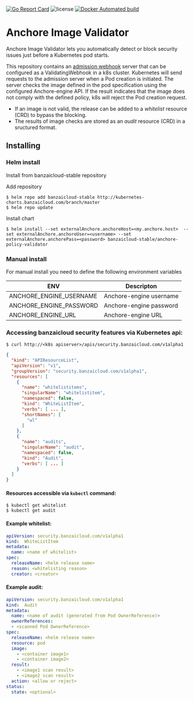 [![Go Report Card](https://goreportcard.com/badge/github.com/banzaicloud/anchore-image-validator)](https://goreportcard.com/report/github.com/banzaicloud/anchore-image-validator)
![license](http://img.shields.io/badge/license-Apache%20v2-orange.svg)
[![Docker Automated build](https://img.shields.io/docker/automated/banzaicloud/anchore-image-validator.svg)](https://hub.docker.com/r/banzaicloud/anchore-image-validator/)
# Anchore Image Validator

Anchore Image Validator lets you automatically detect or block security issues just before a Kubernetes pod starts. 

This repository contains an [admission webhook](https://banzaicloud.com/blog/k8s-admission-webhooks/) server that can be configured as a ValidatingWebhook in a k8s cluster. Kubernetes will send requests to the admission server when a Pod creation is initiated. The server checks the image defined in the pod specification using the configured Anchore-engine API. If the result indicates that the image does not comply with the defined policy, k8s will reject the Pod creation request.

- If an image is not valid, the release can be added to a *whitelist* resource (CRD) to bypass the blocking.
- The results of image checks are stored as an *audit* resource (CRD) in a sructured format.

## Installing

### Helm install

Install from banzaicloud-stable repository

Add repository
```
$ helm repo add banzaicloud-stable http://kubernetes-charts.banzaicloud.com/branch/master
$ helm repo update
```

Install chart
```
$ helm install --set externalAnchore.anchoreHost=<my.anchore.host>  --set externalAnchore.anchoreUser=<username> --set externalAnchore.anchorePass=<password> banzaicloud-stable/anchore-policy-validator
```

### Manual install
For manual install you need to define the following environment variables

|           ENV          |       Descripton      |
|------------------------|-----------------------|
|ANCHORE_ENGINE_USERNAME |Anchore-engine username|
|ANCHORE_ENGINE_PASSWORD |Anchore-engine password|
|ANCHORE_ENGINE_URL      |Anchore-engine URL     |


### Accessing banzaicloud security features via Kubernetes api:

```shell
$ curl http://<k8s apiserver>/apis/security.banzaicloud.com/v1alpha1
```

```json
{
  "kind": "APIResourceList",
  "apiVersion": "v1",
  "groupVersion": "security.banzaicloud.com/v1alpha1",
  "resources": [
    {
      "name": "whitelistitems",
      "singularName": "whitelistitem",
      "namespaced": false,
      "kind": "WhiteListItem",
      "verbs": [ ... ],
      "shortNames": [
        "wl"
      ]
    },
    {
      "name": "audits",
      "singularName": "audit",
      "namespaced": false,
      "kind": "Audit",
      "verbs": [ ... ]
    }
  ]
}
```

#### Resources accessible via `kubectl` command:

```shell
$ kubectl get whitelist
$ kubectl get audit
```


#### Example whitelist:

```yaml
apiVersion: security.banzaicloud.com/v1alpha1
kind:  WhiteListItem
metadata:
  name: <name of whitelist>
spec:
  releaseName: <helm release name>
  reason: <whitelisting reason>
  creator: <creator>
```

#### Example audit:

```yaml
apiVersion: security.banzaicloud.com/v1alpha1
kind:  Audit
metadata:
  name: <name of audit (generated from Pod OwnerReference)>
  ownerReferences:
  - <scanned Pod OwnerReference>
spec:
  releaseName: <helm release name>
  resource: pod
  image:
    - <container image1>
    - <container image2>
  result:
    - <image1 scan result>
    - <image2 scan result>
  action: <allow or reject>
status:
  state: <optional>
```
